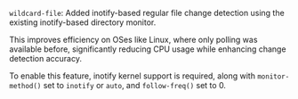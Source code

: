 `wildcard-file`: Added inotify-based regular file change detection using the existing inotify-based directory monitor.

This improves efficiency on OSes like Linux, where only polling was available before, significantly reducing CPU usage while enhancing change detection accuracy.

To enable this feature, inotify kernel support is required, along with `monitor-method()` set to `inotify` or `auto`, and `follow-freq()` set to 0.
